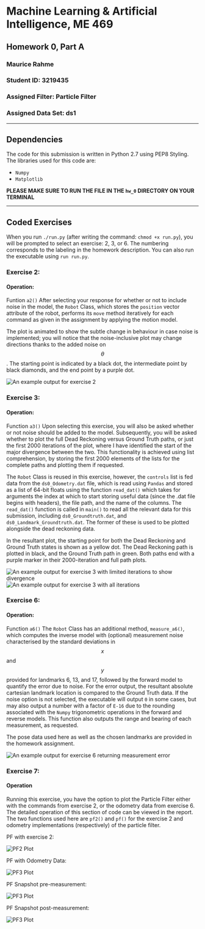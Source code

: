 # Machine Learning & Artificial Intelligence, ME 469
## Homework 0, Part A
### Maurice Rahme
### Student ID: 3219435

### Assigned Filter: Particle Filter
### Assigned Data Set: ds1

****
## Dependencies
The code for this submission is written in Python 2.7 using PEP8 Styling. 
The libraries used for this code are:
* ``` Numpy ```
* ``` Matplotlib ```

**PLEASE MAKE SURE TO RUN THE FILE IN THE ```hw_0``` DIRECTORY ON YOUR TERMINAL**
****
## Coded Exercises
When you run ``` ./run.py ``` (after writing the command: ``` chmod +x run.py ```), you will be prompted to select an exercise: 2, 3, or 6. The numbering corresponds to the labeling in the homework description. You can also run the executable using ``` run run.py ```.
### Exercise 2:

#### Operation:
Funtion ```a2()```
After selecting your response for whether or not to include noise in the model, the ``` Robot ``` Class, which stores the ``` position ``` vector attribute of the robot, performs its ``` move ``` method iteratively for each command as given in the assignment by applying the motion model.

The plot is animated to show the subtle change in behaviour in case noise is implemented; you will notice that the noise-inclusive plot may change directions thanks to the added noise on $$\theta$$. The starting point is indicated by a black dot, the intermediate point by black diamonds, and the end point by a purple dot. 

![An example output for exercise 2](ex2.png)

### Exercise 3:
#### Operation:
Function ```a3()```
Upon selecting this exercise, you will also be asked whether or not noise should be added to the model. Subsequently, you will be asked whether to plot the full Dead Reckoning versus Ground Truth paths, or just the first 2000 iterations of the plot, where I have identified the start of the major divergence between the two. This functionality is achieved using list comprehension, by storing the first 2000 elements of the lists for the complete paths and plotting them if requested. 

The ``` Robot ``` Class is reused in this exercise, however, the ```controls``` list is fed data from the ```ds0_Odometry.dat``` file, which is read using ```Pandas``` and stored as a list of 64-bit floats using the function ```read_dat()``` which takes for arguments the index at which to start storing useful data (since the .dat file begins with headers), the file path, and the name of the columns. The ```read_dat()``` function is called in ```main()``` to read all the relevant data for this submission, including ```ds0_Groundtruth.dat```, and ```ds0_Landmark_Groundtruth.dat```. The former of these is used to be plotted alongside the dead reckoning data. 

In the resultant plot, the starting point for both the Dead Reckoning and Ground Truth states is shown as a yellow dot. The Dead Reckoning path is plotted in black, and the Ground Truth path in green. Both paths end with a purple marker in their 2000-iteration and full path plots. 

![An example output for exercise 3 with limited iterations to show divergence](ex3_lim.png)
![An example output for exercise 3 with all iterations](ex3.png)

### Exercise 6: 
#### Operation:
Function ```a6()```
The ```Robot``` Class has an additional method, ```measure_a6()```, which computes the inverse model with (optional) measurement noise characterised by the standard deviations in $$x$$ and $$y$$ provided for landmarks 6, 13, and 17, followed by the forward model to quantify the error due to noise. For the error output, the resultant absolute cartesian landmark location is compared to the Ground Truth data. If the noise option is not selected, the executable will output ```0``` in some cases, but may also output a number with a factor of ```E-16``` due to the rounding associated with the ```Numpy``` trigonometric operations in the forward and reverse models. This function also outputs the range and bearing of each measurement, as requested.

The pose data used here as well as the chosen landmarks are provided in the homework assignment. 

![An example output for exercise 6 returning measurement error](ex6.png)

### Exercise 7:
#### Operation 
Running this exercise, you have the option to plot the Particle Filter either with the commands from exercise 2, or the odometry data from exercise 6. The detailed operation of this section of code can be viewed in the report. The two functions used here are ```pf2()``` and ```pf()``` for the exercise 2 and odometry implementations (respectively) of the particle filter.

PF with exercise 2:

![PF2 Plot](pf_ex2.png)

PF with Odometry Data:

![PF3 Plot](fullPF.png)

PF Snapshot pre-measurement:

![PF3 Plot](spread.png)

PF Snapshot post-measurement:

![PF3 Plot](narrow.png)
